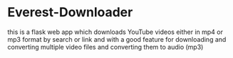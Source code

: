 # Everest-Downloader
this is a flask web app which downloads YouTube videos either in mp4 or mp3 format by search or link and with a good feature for downloading and converting multiple video files and converting them to audio (mp3)

